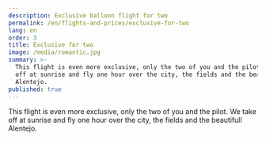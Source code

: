 ```yaml
---
description: Exclusive balloon flight for two
permalink: /en/flights-and-prices/exclusive-for-two
lang: en
order: 3
title: Exclusive for two
image: /media/romantic.jpg
summary: >-
  This flight is even more exclusive, only the two of you and the pilot. We take
  off at sunrise and fly one hour over the city, the fields and the beautifull
  Alentejo.
published: true
---
```


This flight is even more exclusive, only the two of you and the pilot. We take off at sunrise and fly one hour over the city, the fields and the beautifull Alentejo.


